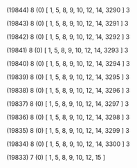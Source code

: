 (19844) 8 (0) [ 1, 5, 8, 9, 10, 12, 14, 3290 ] 3 


(19843) 8 (0) [ 1, 5, 8, 9, 10, 12, 14, 3291 ] 3 


(19842) 8 (0) [ 1, 5, 8, 9, 10, 12, 14, 3292 ] 3 


(19841) 8 (0) [ 1, 5, 8, 9, 10, 12, 14, 3293 ] 3 


(19840) 8 (0) [ 1, 5, 8, 9, 10, 12, 14, 3294 ] 3 


(19839) 8 (0) [ 1, 5, 8, 9, 10, 12, 14, 3295 ] 3 


(19838) 8 (0) [ 1, 5, 8, 9, 10, 12, 14, 3296 ] 3 


(19837) 8 (0) [ 1, 5, 8, 9, 10, 12, 14, 3297 ] 3 


(19836) 8 (0) [ 1, 5, 8, 9, 10, 12, 14, 3298 ] 3 


(19835) 8 (0) [ 1, 5, 8, 9, 10, 12, 14, 3299 ] 3 


(19834) 8 (0) [ 1, 5, 8, 9, 10, 12, 14, 3300 ] 3 


(19833) 7 (0) [ 1, 5, 8, 9, 10, 12, 15 ]  

